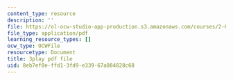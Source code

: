 ```yaml
---
content_type: resource
description: ''
file: https://ol-ocw-studio-app-production.s3.amazonaws.com/courses/2-627-fundamentals-of-photovoltaics-fall-2013/8eb7ef0effd13fd9e33967a084828c68_FLbfYpkSZ84.pdf
file_type: application/pdf
learning_resource_types: []
ocw_type: OCWFile
resourcetype: Document
title: 3play pdf file
uid: 8eb7ef0e-ffd1-3fd9-e339-67a084828c68
---
```

